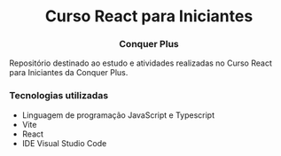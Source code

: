 <h1 align="center"> Curso React para Iniciantes</h1>
<h3 align="center"> Conquer Plus </h3>

Repositório destinado ao estudo e atividades realizadas no Curso React para Iniciantes da Conquer Plus.

### Tecnologias utilizadas

- Linguagem de programação JavaScript e Typescript
- Vite
- React
- IDE Visual Studio Code
